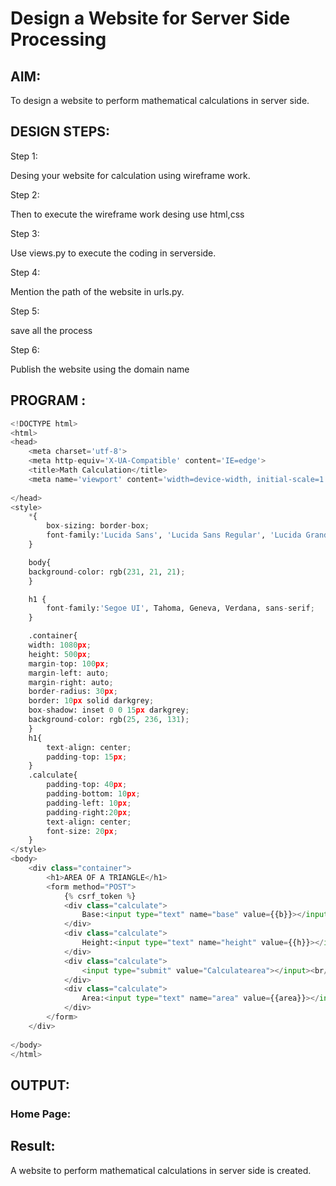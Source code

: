 # Design a Website for Server Side Processing

## AIM:
To design a website to perform mathematical calculations in server side.

## DESIGN STEPS:

Step 1:

Desing your website for calculation using wireframe work.

Step 2:

Then to execute the wireframe work desing use html,css

Step 3:

Use views.py to execute the coding in serverside.

Step 4:

Mention the path of the website in urls.py.

Step 5:

save all the process

Step 6:

Publish the website using the domain name


## PROGRAM :
```python
<!DOCTYPE html>
<html>
<head>
    <meta charset='utf-8'>
    <meta http-equiv='X-UA-Compatible' content='IE=edge'>
    <title>Math Calculation</title>
    <meta name='viewport' content='width=device-width, initial-scale=1'>
    
</head>
<style>
    *{
        box-sizing: border-box;
        font-family:'Lucida Sans', 'Lucida Sans Regular', 'Lucida Grande', 'Lucida Sans Unicode', Geneva, Verdana, sans-serif
    }

    body{
    background-color: rgb(231, 21, 21);
    }

    h1 {
        font-family:'Segoe UI', Tahoma, Geneva, Verdana, sans-serif;
    }

    .container{
    width: 1080px;
    height: 500px;
    margin-top: 100px;
    margin-left: auto;
    margin-right: auto;
    border-radius: 30px;
    border: 10px solid darkgrey;
    box-shadow: inset 0 0 15px darkgrey;
    background-color: rgb(25, 236, 131);
    }
    h1{
        text-align: center;
        padding-top: 15px;
    }
    .calculate{
        padding-top: 40px;
        padding-bottom: 10px;
        padding-left: 10px;
        padding-right:20px;
        text-align: center;
        font-size: 20px;
    }
</style>
<body>
    <div class="container">
        <h1>AREA OF A TRIANGLE</h1>
        <form method="POST">
            {% csrf_token %}
            <div class="calculate"> 
                Base:<input type="text" name="base" value={{b}}></input><br/>
            </div>
            <div class="calculate">
                Height:<input type="text" name="height" value={{h}}></input><br/>
            </div>
            <div class="calculate">
                <input type="submit" value="Calculatearea"></input><br/>
            </div>
            <div class="calculate">
                Area:<input type="text" name="area" value={{area}}></input>
            </div>
        </form>
    </div>
    
</body>
</html>
```

## OUTPUT:

### Home Page:


## Result:

A website to perform mathematical calculations in server side is created.

